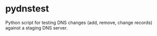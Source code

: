 pydnstest
=========

Python script for testing DNS changes (add, remove, change records) against a staging DNS server.
